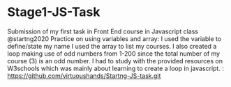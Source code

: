# Stage1-JS-Task
Submission of my first task in Front End course in Javascript class @startng2020
Practice on using variables and array: I used the variable to define/state my name
I used the array to list my courses.
I also created a loop making use of odd numbers from 1-200 since the total number of my course (3) is an odd number.
I had to study with the provided resources on W3schools which was mainly about learning to create a loop in javascript.
: https://github.com/virtuoushands/Startng-JS-task.git
